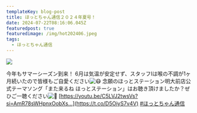 ```yaml
---
templateKey: blog-post
title: ほっとちゃん通信２０２４年夏号！
date: 2024-07-22T08:16:06.045Z
featuredpost: true
featuredimage: /img/hot202406.jpeg
tags:
  - ほっとちゃん通信
---
```

![](/img/hot202406.jpeg)

<!--StartFragment-->

今年もサマーシーズン到来！ 6月は気温が安定せず、スタッフIは喉の不調が1ヶ月続いたので皆様もご自愛ください![😷](https://abs-0.twimg.com/emoji/v2/svg/1f637.svg) 念願のほっとステーション明大前店公式テーマソング「また来るね ほっとステーション」はお聴き頂けましたか？ぜひご一聴ください![🎵](https://abs-0.twimg.com/emoji/v2/svg/1f3b5.svg) [https://youtu.be/C5LVJ2twsVs?si=AmR78sWHpnxOobXs…](https://t.co/D5OiyS7v4V) [\#ほっとちゃん通信](https://twitter.com/hashtag/%E3%81%BB%E3%81%A3%E3%81%A8%E3%81%A1%E3%82%83%E3%82%93%E9%80%9A%E4%BF%A1?src=hashtag_click)

<!--EndFragment-->
